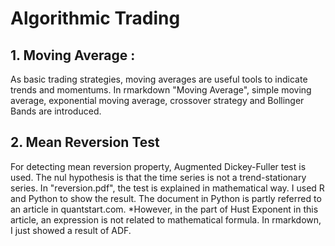 # Algorithmic Trading
## 1. Moving Average :
As basic trading strategies, moving averages are useful tools to indicate trends and momentums. In rmarkdown "Moving Average", simple moving average, exponential moving average, crossover strategy and Bollinger Bands are introduced.
## 2. Mean Reversion Test
For detecting mean reversion property, Augmented Dickey-Fuller test is used. The nul hypothesis is that the time series is not a trend-stationary series. In "reversion.pdf", the test is explained in mathematical way. I used R and Python to show the result. The document in Python is partly referred to an article in quantstart.com. *However, in the part of Hust Exponent in this article, an expression is not related to mathematical formula.
In rmarkdown, I just showed a result of ADF.
